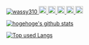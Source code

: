 <p align="left"> 
  <a href="https://github.com/wassy310/wassy310/">
    <img src="https://komarev.com/ghpvc/?username=wassy310" alt="wassy310" />
  </a>
  <a href="http://twitter.com/flan_hshs">
    <img height="20" src="https://img.shields.io/twitter/follow/flan_hshs?label=Twitter&logo=twitter&style=flat" />
  </a>
  <a href="https://github.com/wassy310">
    <img height="20" src="https://img.shields.io/github/followers/wassy310?label=follow&logo=github&style=flat" />
  </a>
  <a href="https://www.reddit.com/user/wassy310">
    <img height="20" src="https://img.shields.io/reddit/user-karma/combined/wassy310?label=Reddit&logo=reddit&style=flat" />
  </a>
  <a href="http://qiita.com/wassy310">
    <img height="20" src="https://qiita-badge.apiapi.app/s/wassy310/posts.svg" />
  </a>
  <//qiita.com/wassy310">
    <img height="20" src="https://qiita-badge.apiapi.app/s/wassy310/contributions.svg" />
  </a>
</p>

[![hogehoge's github stats](https://github-readme-stats.vercel.app/api?username=wassy310&hide=contribs&count_private=true&show_icons=true&theme=tokyonight)](https://github.com/wassy310/)

[![Top used Langs](https://github-readme-stats.vercel.app/api/top-langs/?username=wassy310&layout=compact&theme=tokyonight)](https://github.com/wassy310/)
